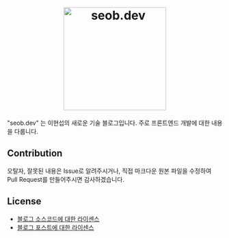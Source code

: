 <h1 align="center">
  <img width="240px" src="https://user-images.githubusercontent.com/6940487/111063662-4a18f100-84f3-11eb-80fe-eb46f70f0fa9.png" alt="seob.dev" >
</h1>

"seob.dev" 는 이현섭의 새로운 기술 블로그입니다. 주로 프론트엔드 개발에 대한 내용을 다룹니다.

## Contribution

오탈자, 잘못된 내용은 Issue로 알려주시거나, 직접 마크다운 원본 파일을 수정하여 Pull Request를 만들어주시면 감사하겠습니다.

## License

- [블로그 소스코드에 대한 라이센스](./LICENSE)
- [블로그 포스트에 대한 라이센스](./content/LICENSE.md)
